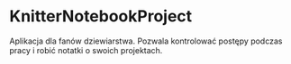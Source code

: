 # KnitterNotebookProject

Aplikacja dla fanów dziewiarstwa. Pozwala kontrolować postępy podczas pracy i robić notatki o swoich projektach. 

